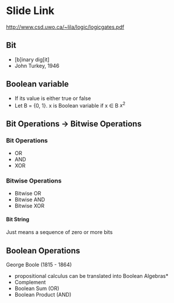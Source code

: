 # Slide Link
http://www.csd.uwo.ca/~lila/logic/logicgates.pdf

## Bit
* [b]inary dig[it]
* John Turkey, 1946

## Boolean variable
* If its value is either true or false
* Let B = {0, 1}. x is Boolean variable if x $\in$ B
$x^2$

## Bit Operations -> Bitwise Operations
### Bit Operations
* OR
* AND
* XOR

### Bitwise Operations
* Bitwise OR
* Bitwise AND
* Bitwise XOR

#### Bit String
Just means a sequence of zero or more bits

## Boolean Operations
George Boole (1815 - 1864)
* propositional calculus can be translated into Boolean Algebras*
* Complement
* Boolean Sum (OR)
* Boolean Product (AND)

